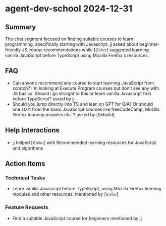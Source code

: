 # agent-dev-school 2024-12-31

## Summary
The chat segment focused on finding suitable courses to learn programming, specifically starting with Javascript. jj asked about beginner-friendly JS course recommendations while [ℭ𝔦𝔭𝔥𝔢𝔯] suggested learning vanilla JavaScript before TypeScript using Mozilla Firefox's resources.

## FAQ
- Can anyone recommend any course to start learning JavaScript from scratch? I'm looking at Execute Program courses but don’t see any with JS basics. Should i go straight to this or learn vanilla Javascript first before TypeScript? asked by jj
- Should you jump directly into TS and lean on GPT for Q/A? Or should one start from the basic JavaScript courses like freeCodeCamp, Mozilla Firefox learning modules etc. ? asked by [0xbuild]

## Help Interactions
- jj helped [ℭ𝔦𝔭𝔥𝔢𝔯] with Recommended learning resources for JavaScript and algorithms

## Action Items

### Technical Tasks
- Learn vanilla Javascript before TypeScript, using Mozilla Firefox learning modules and other resources. mentioned by [ℭ𝔦𝔭𝔥𝔢𝔯]

### Feature Requests
- Find a suitable JavaScript course for beginners mentioned by jj